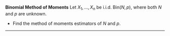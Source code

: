 **Binomial Method of Moments**
Let $X_1, \ldots, X_n$ be i.i.d. $\text{Bin}(N, p)$, where both $N$ and $p$ are unknown.

- Find the method of moments estimators of $N$ and $p$.

---
